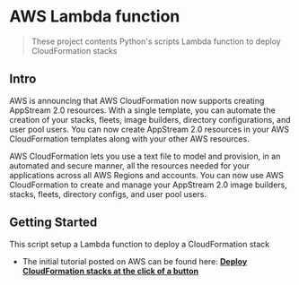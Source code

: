 # AWS Lambda function

> These project contents Python's scripts Lambda function to deploy CloudFormation stacks

## Intro

AWS is announcing that AWS CloudFormation now supports creating AppStream 2.0 resources. With a single template, you can automate the creation of your stacks, fleets, image builders, directory configurations, and user pool users. You can now create AppStream 2.0 resources in your AWS CloudFormation templates along with your other AWS resources.

AWS CloudFormation lets you use a text file to model and provision, in an automated and secure manner, all the resources needed for your applications across all AWS Regions and accounts. You can now use AWS CloudFormation to create and manage your AppStream 2.0 image builders, stacks, fleets, directory configs, and user pool users.

## Getting Started

This script setup a Lambda function to deploy a CloudFormation stack

* The initial tutorial posted on AWS can be found here: **[Deploy CloudFormation stacks at the click of a button](https://aws.amazon.com/blogs/infrastructure-and-automation/deploy-cloudformation-stacks-at-the-click-of-a-button/)**
